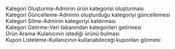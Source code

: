 Kategori Oluşturma-Adminin ürün kategorisi oluşturması <br>
Kategori Güncelleme-Adminin oluşturduğu kategoriyi güncellemesi<br>
Kategori Silme-Adminin kategoriyi kaldırması<br>
Kategori Getirme-Veri tabanından kategorileri getirmesi<br>
Ürün Arama-Kulanıcının istediği ürünü bulması<br>
Kupon Listeleme-Kullanıcının kullanabileceği kuponları görmesi<br>
